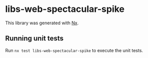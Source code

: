 # libs-web-spectacular-spike

This library was generated with [Nx](https://nx.dev).

## Running unit tests

Run `nx test libs-web-spectacular-spike` to execute the unit tests.
